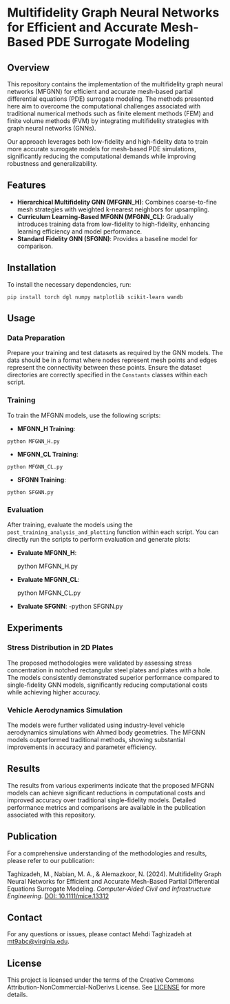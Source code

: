 # Multifidelity Graph Neural Networks for Efficient and Accurate Mesh-Based PDE Surrogate Modeling

## Overview

This repository contains the implementation of the multifidelity graph neural networks (MFGNN) for efficient and accurate mesh-based partial differential equations (PDE) surrogate modeling. The methods presented here aim to overcome the computational challenges associated with traditional numerical methods such as finite element methods (FEM) and finite volume methods (FVM) by integrating multifidelity strategies with graph neural networks (GNNs).

Our approach leverages both low-fidelity and high-fidelity data to train more accurate surrogate models for mesh-based PDE simulations, significantly reducing the computational demands while improving robustness and generalizability.

## Features

- **Hierarchical Multifidelity GNN (MFGNN_H)**: Combines coarse-to-fine mesh strategies with weighted k-nearest neighbors for upsampling.
- **Curriculum Learning-Based MFGNN (MFGNN_CL)**: Gradually introduces training data from low-fidelity to high-fidelity, enhancing learning efficiency and model performance.
- **Standard Fidelity GNN (SFGNN)**: Provides a baseline model for comparison.

## Installation

To install the necessary dependencies, run:

`pip install torch dgl numpy matplotlib scikit-learn wandb`

## Usage

### Data Preparation

Prepare your training and test datasets as required by the GNN models. The data should be in a format where nodes represent mesh points and edges represent the connectivity between these points. Ensure the dataset directories are correctly specified in the `Constants` classes within each script.

### Training

To train the MFGNN models, use the following scripts:

- **MFGNN_H Training**:
  
`python MFGNN_H.py`

- **MFGNN_CL Training**:
  
`python MFGNN_CL.py`

- **SFGNN Training**:
  
`python SFGNN.py`

### Evaluation

After training, evaluate the models using the `post_training_analysis_and_plotting` function within each script. You can directly run the scripts to perform evaluation and generate plots:

- **Evaluate MFGNN_H**:

  python MFGNN_H.py

- **Evaluate MFGNN_CL**:

  python MFGNN_CL.py

- **Evaluate SFGNN**:
-python SFGNN.py

## Experiments

### Stress Distribution in 2D Plates

The proposed methodologies were validated by assessing stress concentration in notched rectangular steel plates and plates with a hole. The models consistently demonstrated superior performance compared to single-fidelity GNN models, significantly reducing computational costs while achieving higher accuracy.

### Vehicle Aerodynamics Simulation

The models were further validated using industry-level vehicle aerodynamics simulations with Ahmed body geometries. The MFGNN models outperformed traditional methods, showing substantial improvements in accuracy and parameter efficiency.

## Results

The results from various experiments indicate that the proposed MFGNN models can achieve significant reductions in computational costs and improved accuracy over traditional single-fidelity models. Detailed performance metrics and comparisons are available in the publication associated with this repository.

## Publication

For a comprehensive understanding of the methodologies and results, please refer to our publication:

Taghizadeh, M., Nabian, M. A., & Alemazkoor, N. (2024). Multifidelity Graph Neural Networks for Efficient and Accurate Mesh-Based Partial Differential Equations Surrogate Modeling. *Computer-Aided Civil and Infrastructure Engineering*. [DOI: 10.1111/mice.13312](https://doi.org/10.1111/mice.13312)

## Contact

For any questions or issues, please contact Mehdi Taghizadeh at mt9abc@virginia.edu.

## License

This project is licensed under the terms of the Creative Commons Attribution-NonCommercial-NoDerivs License. See [LICENSE](LICENSE) for more details.
